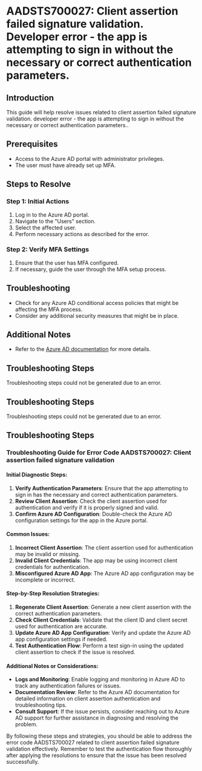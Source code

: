 # AADSTS700027: Client assertion failed signature validation. Developer error - the app is attempting to sign in without the necessary or correct authentication parameters.

## Introduction

This guide will help resolve issues related to client assertion failed signature
validation. developer error - the app is attempting to sign in without the
necessary or correct authentication parameters..

## Prerequisites

* Access to the Azure AD portal with administrator privileges.
* The user must have already set up MFA.

## Steps to Resolve

### Step 1: Initial Actions

1. Log in to the Azure AD portal.
2. Navigate to the "Users" section.
3. Select the affected user.
4. Perform necessary actions as described for the error.

### Step 2: Verify MFA Settings

1. Ensure that the user has MFA configured.
2. If necessary, guide the user through the MFA setup process.

## Troubleshooting

* Check for any Azure AD conditional access policies that might be affecting the
  MFA process.
* Consider any additional security measures that might be in place.

## Additional Notes

* Refer to the
  [Azure AD documentation](https://learn.microsoft.com/en-us/azure/active-directory/)
  for more details.

## Troubleshooting Steps

Troubleshooting steps could not be generated due to an error.

## Troubleshooting Steps

Troubleshooting steps could not be generated due to an error.

## Troubleshooting Steps

### Troubleshooting Guide for Error Code AADSTS700027: Client assertion failed signature validation

#### Initial Diagnostic Steps:

1. **Verify Authentication Parameters**: Ensure that the app attempting to sign
   in has the necessary and correct authentication parameters.
2. **Review Client Assertion**: Check the client assertion used for
   authentication and verify if it is properly signed and valid.
3. **Confirm Azure AD Configuration**: Double-check the Azure AD configuration
   settings for the app in the Azure portal.

#### Common Issues:

1. **Incorrect Client Assertion**: The client assertion used for authentication
   may be invalid or missing.
2. **Invalid Client Credentials**: The app may be using incorrect client
   credentials for authentication.
3. **Misconfigured Azure AD App**: The Azure AD app configuration may be
   incomplete or incorrect.

#### Step-by-Step Resolution Strategies:

1. **Regenerate Client Assertion**: Generate a new client assertion with the
   correct authentication parameters.
2. **Check Client Credentials**: Validate that the client ID and client secret
   used for authentication are accurate.
3. **Update Azure AD App Configuration**: Verify and update the Azure AD app
   configuration settings if needed.
4. **Test Authentication Flow**: Perform a test sign-in using the updated client
   assertion to check if the issue is resolved.

#### Additional Notes or Considerations:

* **Logs and Monitoring**: Enable logging and monitoring in Azure AD to track
  any authentication failures or issues.
* **Documentation Review**: Refer to the Azure AD documentation for detailed
  information on client assertion authentication and troubleshooting tips.
* **Consult Support**: If the issue persists, consider reaching out to Azure AD
  support for further assistance in diagnosing and resolving the problem.

By following these steps and strategies, you should be able to address the error
code AADSTS700027 related to client assertion failed signature validation
effectively. Remember to test the authentication flow thoroughly after applying
the resolutions to ensure that the issue has been resolved successfully.
